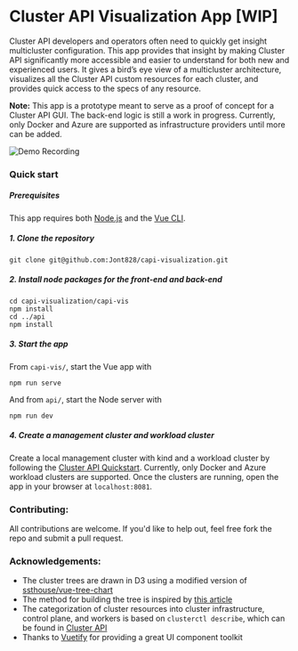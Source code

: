 # Cluster API Visualization App [WIP]

Cluster API developers and operators often need to quickly get insight multicluster configuration. This app provides that insight by making Cluster API significantly more accessible and easier to understand for both new and experienced users. It gives a bird’s eye view of a multicluster architecture, visualizes all the Cluster API custom resources for each cluster, and provides quick access to the specs of any resource.

**Note:** This app is a prototype meant to serve as a proof of concept for a Cluster API GUI. The back-end logic is still a work in progress. Currently, only Docker and Azure are supported as infrastructure providers until more can be added.

![Demo Recording](demo/demo.gif)

### Quick start

##### Prerequisites

This app requires both [Node.js](https://nodejs.org/en/) and the [Vue CLI](https://cli.vuejs.org/guide/installation.html).

##### 1. Clone the repository

``` 
git clone git@github.com:Jont828/capi-visualization.git
```

##### 2. Install node packages for the front-end and back-end

```
cd capi-visualization/capi-vis
npm install
cd ../api
npm install
```

##### 3. Start the app

From `capi-vis/`, start the Vue app with

```
npm run serve
```

And from `api/`, start the Node server with

```
npm run dev
```

##### 4. Create a management cluster and workload cluster

Create a local management cluster with kind and a workload cluster by following the [Cluster API Quickstart](https://cluster-api.sigs.k8s.io/user/quick-start.html). Currently, only Docker and Azure workload clusters are supported. Once the clusters are running, open the app in your browser at `localhost:8081`.

### Contributing:

All contributions are welcome. If you'd like to help out, feel free fork the repo and submit a pull request. 

### Acknowledgements:

- The cluster trees are drawn in D3 using a modified version of [ssthouse/vue-tree-chart](https://github.com/ssthouse/vue-tree-chart)
- The method for building the tree is inspired by [this article](https://typeofnan.dev/an-easy-way-to-build-a-tree-with-object-references/)
- The categorization of cluster resources into cluster infrastructure, control plane, and workers is based on `clusterctl describe`, which can be found in [Cluster API](https://github.com/kubernetes-sigs/cluster-api)
- Thanks to [Vuetify](https://vuetifyjs.com/en/) for providing a great UI component toolkit
